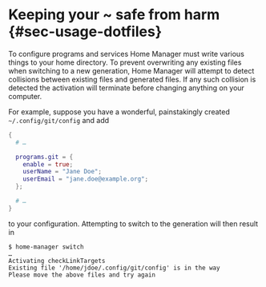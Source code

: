 # Keeping your \~ safe from harm {#sec-usage-dotfiles}

To configure programs and services Home Manager must write various
things to your home directory. To prevent overwriting any existing files
when switching to a new generation, Home Manager will attempt to detect
collisions between existing files and generated files. If any such
collision is detected the activation will terminate before changing
anything on your computer.

For example, suppose you have a wonderful, painstakingly created
`~/.config/git/config` and add

``` nix
{
  # …

  programs.git = {
    enable = true;
    userName = "Jane Doe";
    userEmail = "jane.doe@example.org";
  };

  # …
}
```

to your configuration. Attempting to switch to the generation will then
result in

``` shell
$ home-manager switch
…
Activating checkLinkTargets
Existing file '/home/jdoe/.config/git/config' is in the way
Please move the above files and try again
```
